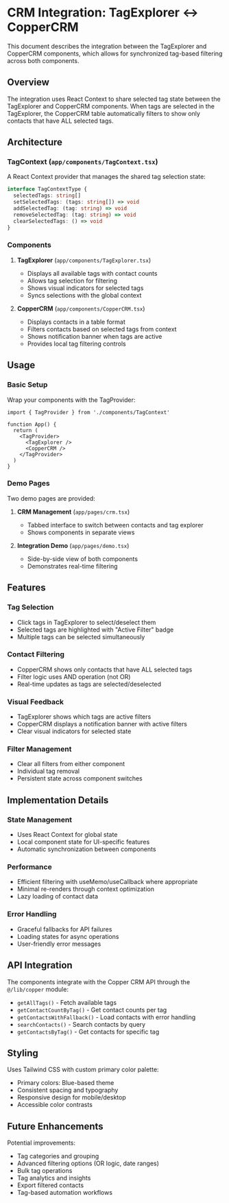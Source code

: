 # CRM Integration: TagExplorer ↔ CopperCRM

This document describes the integration between the TagExplorer and CopperCRM components, which allows for synchronized tag-based filtering across both components.

## Overview

The integration uses React Context to share selected tag state between the TagExplorer and CopperCRM components. When tags are selected in the TagExplorer, the CopperCRM table automatically filters to show only contacts that have ALL selected tags.

## Architecture

### TagContext (`app/components/TagContext.tsx`)

A React Context provider that manages the shared tag selection state:

```typescript
interface TagContextType {
  selectedTags: string[]
  setSelectedTags: (tags: string[]) => void
  addSelectedTag: (tag: string) => void
  removeSelectedTag: (tag: string) => void
  clearSelectedTags: () => void
}
```

### Components

1. **TagExplorer** (`app/components/TagExplorer.tsx`)
   - Displays all available tags with contact counts
   - Allows tag selection for filtering
   - Shows visual indicators for selected tags
   - Syncs selections with the global context

2. **CopperCRM** (`app/components/CopperCRM.tsx`)
   - Displays contacts in a table format
   - Filters contacts based on selected tags from context
   - Shows notification banner when tags are active
   - Provides local tag filtering controls

## Usage

### Basic Setup

Wrap your components with the TagProvider:

```tsx
import { TagProvider } from './components/TagContext'

function App() {
  return (
    <TagProvider>
      <TagExplorer />
      <CopperCRM />
    </TagProvider>
  )
}
```

### Demo Pages

Two demo pages are provided:

1. **CRM Management** (`app/pages/crm.tsx`)
   - Tabbed interface to switch between contacts and tag explorer
   - Shows components in separate views

2. **Integration Demo** (`app/pages/demo.tsx`)
   - Side-by-side view of both components
   - Demonstrates real-time filtering

## Features

### Tag Selection
- Click tags in TagExplorer to select/deselect them
- Selected tags are highlighted with "Active Filter" badge
- Multiple tags can be selected simultaneously

### Contact Filtering
- CopperCRM shows only contacts that have ALL selected tags
- Filter logic uses AND operation (not OR)
- Real-time updates as tags are selected/deselected

### Visual Feedback
- TagExplorer shows which tags are active filters
- CopperCRM displays a notification banner with active filters
- Clear visual indicators for selected state

### Filter Management
- Clear all filters from either component
- Individual tag removal
- Persistent state across component switches

## Implementation Details

### State Management
- Uses React Context for global state
- Local component state for UI-specific features
- Automatic synchronization between components

### Performance
- Efficient filtering with useMemo/useCallback where appropriate
- Minimal re-renders through context optimization
- Lazy loading of contact data

### Error Handling
- Graceful fallbacks for API failures
- Loading states for async operations
- User-friendly error messages

## API Integration

The components integrate with the Copper CRM API through the `@/lib/copper` module:

- `getAllTags()` - Fetch available tags
- `getContactCountByTag()` - Get contact counts per tag
- `getContactsWithFallback()` - Load contacts with error handling
- `searchContacts()` - Search contacts by query
- `getContactsByTag()` - Get contacts for specific tag

## Styling

Uses Tailwind CSS with custom primary color palette:
- Primary colors: Blue-based theme
- Consistent spacing and typography
- Responsive design for mobile/desktop
- Accessible color contrasts

## Future Enhancements

Potential improvements:
- Tag categories and grouping
- Advanced filtering options (OR logic, date ranges)
- Bulk tag operations
- Tag analytics and insights
- Export filtered contacts
- Tag-based automation workflows 